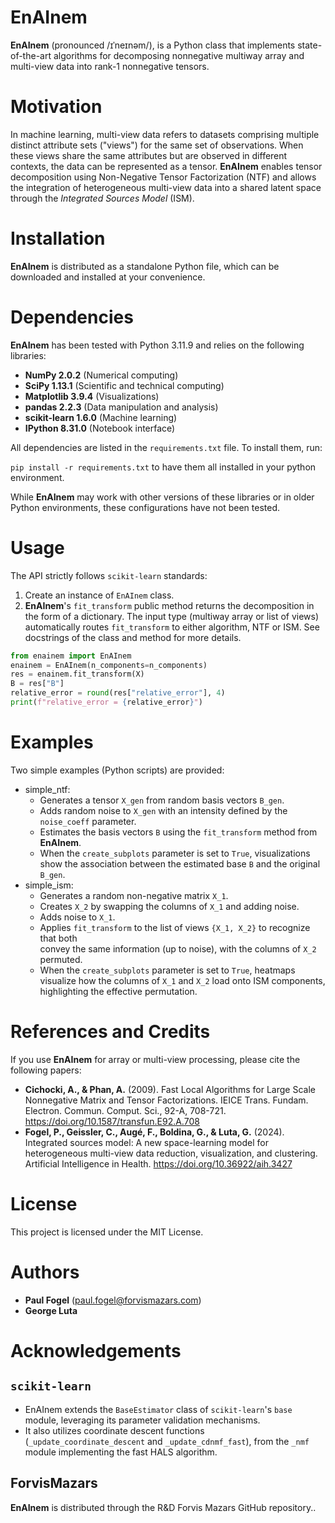 # EnAInem
**EnAInem** (pronounced /ɪˈneɪnəm/), is a Python class that implements state-of-the-art algorithms 
for decomposing nonnegative multiway array and multi-view data into rank-1 nonnegative tensors.
  
# Motivation
In machine learning, multi-view data refers to datasets comprising multiple distinct attribute sets 
("views") for the same set of observations. When these views share the same attributes but are observed 
in different contexts, the data can be represented as a tensor. **EnAInem** enables tensor decomposition 
using Non-Negative Tensor Factorization (NTF) and allows the integration of heterogeneous 
multi-view data into a shared latent space through the *Integrated Sources Model* (ISM).

# Installation
**EnAInem** is distributed as a standalone Python file, which can be downloaded and installed at your convenience.

# Dependencies
**EnAInem** has been tested with Python 3.11.9 and relies on the following libraries:
- **NumPy 2.0.2** (Numerical computing)
- **SciPy 1.13.1** (Scientific and technical computing)
- **Matplotlib 3.9.4** (Visualizations)
- **pandas 2.2.3** (Data manipulation and analysis)
- **scikit-learn 1.6.0** (Machine learning)
- **IPython 8.31.0** (Notebook interface)

All dependencies are listed in the `requirements.txt` file. To install them, run:

 `pip install -r requirements.txt` to have them all installed in your python environment.

While **EnAInem** may work with other versions of these libraries or in older Python environments, 
these configurations have not been tested. 

# Usage
The API strictly follows `scikit-learn` standards:
1. Create an instance of `EnAInem` class.
2. **EnAInem**'s `fit_transform` public method returns the decomposition in the form of a dictionary. The input type (multiway array or list of views) automatically routes `fit_transform` to either algorithm, NTF or ISM. See docstrings of the class and method for more details.
  ```python
  from enainem import EnAInem
  enainem = EnAInem(n_components=n_components)
  res = enainem.fit_transform(X)
  B = res["B"]
  relative_error = round(res["relative_error"], 4)
  print(f"relative_error = {relative_error}")
  ```
 
# Examples
Two simple examples (Python scripts) are provided:
- simple_ntf:
    - Generates a tensor `X_gen` from random basis vectors `B_gen`. 
    - Adds random noise to `X_gen` with an intensity defined by the `noise_coeff` parameter.
    - Estimates the basis vectors `B` using the `fit_transform` method from **EnAInem**.
    - When the `create_subplots` parameter is set to `True`, visualizations show the association 
      between the estimated base `B` and the original `B_gen`.
- simple_ism:
    - Generates a random non-negative matrix `X_1`.
    - Creates `X_2` by swapping the columns of `X_1` and adding noise.
    - Adds noise to `X_1`.
    - Applies `fit_transform` to the list of views `{X_1, X_2}` to recognize that both  
      convey the same information (up to noise), with the columns of `X_2` permuted.
    - When the `create_subplots` parameter is set to `True`, heatmaps visualize how the columns 
      of `X_1` and `X_2` load onto ISM components, highlighting the effective permutation.

#  References and Credits
If you use **EnAInem** for array or multi-view processing, please cite the following papers:
  - **Cichocki, A., & Phan, A.** (2009). 
  Fast Local Algorithms for Large Scale Nonnegative Matrix 
  and Tensor Factorizations. IEICE Trans. Fundam. Electron. 
  Commun. Comput. Sci., 92-A, 708-721.
  https://doi.org/10.1587/transfun.E92.A.708
- **Fogel, P., Geissler, C., Augé, F., Boldina, G., & Luta, G.** (2024). 
Integrated sources model: A new space-learning model for heterogeneous 
multi-view data reduction, visualization, and clustering. 
Artificial Intelligence in Health.
https://doi.org/10.36922/aih.3427

# License
This project is licensed under the MIT License.

# Authors
- **Paul Fogel** (paul.fogel@forvismazars.com)
- **George Luta**

# Acknowledgements
## **`scikit-learn`**
  - EnAInem extends the `BaseEstimator` class of `scikit-learn`'s `base` module, 
    leveraging its parameter validation mechanisms.
  - It also utilizes coordinate descent functions (`_update_coordinate_descent` and `_update_cdnmf_fast`), from the `_nmf` module implementing the fast HALS algorithm.
##  **ForvisMazars**
**EnAInem** is distributed through the R&D Forvis Mazars GitHub repository..
